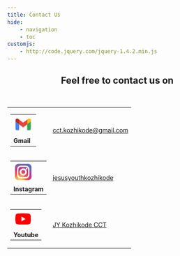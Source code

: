 ```yaml
---
title: Contact Us
hide:
    - navigation
    - toc
customjs:
    - http://code.jquery.com/jquery-1.4.2.min.js
---
```


<center>

## Feel free to contact us on

<br class="contact_us_space">

<!-- This table is nearly not possible to contruct in  markdown only -->

<table id="contact_table">
    <tr></tr>
    <tr class="contact_row">
        <td class="logo">
            <table class="logo_name">
                <tr>
                    <td>
                        <a href="" onclick="gmail()">
                            <img src="/assets/gmail.png" alt="Mail" width="45px">
                        </a>
                    </td>
                </tr>
                <tr>
                    <td><b>Gmail</b></td>
                </tr>
            </table>
        </td>
        <td class="contact_table_details">
            <a href="" onclick="gmail()">cct.kozhikode@gmail.com</a>
        </td>
    </tr>
    <tr class="contact_row">
        <td class="logo">
            <table class="logo_name">
                <tr>
                    <td>
                        <a href="" onclick="instagram()">
                            <img src="/assets/instagram.png" alt="Instagram" width="45px">
                        </a>
                    </td>
                </tr>
                <tr>
                    <td><b>Instagram</b></td>
                </tr>
            </table>
        </td>
        <td class="contact_table_details">
            <a href="" onclick="instagram()">jesusyouthkozhikode</a>
        </td>
    </tr>
    <tr class="contact_row">
        <td class="logo">
            <table class="logo_name">
                <tr>
                    <td>
                        <a href="" onclick="youtube()">
                            <img src="/assets/youtube.png" alt="Youtube" width="45px">
                        </a>
                    </td>
                </tr>
                <tr>
                    <td><b>Youtube</b></td>
                </tr>
            </table>
        </td>
        <td class="contact_table_details">
            <a href="" onclick="youtube()">JY Kozhikode CCT</a>
        </td>
    </tr>
</table>

</center>